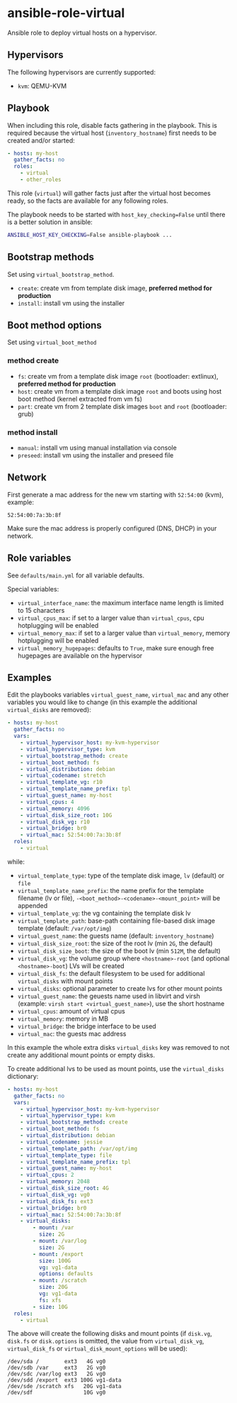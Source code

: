 ansible-role-virtual
====================

Ansible role to deploy virtual hosts on a hypervisor.

Hypervisors
-----------

The following hypervisors are currently supported:

- `kvm`: QEMU-KVM

Playbook
--------

When including this role, disable facts gathering in the playbook. This is required because the virtual host (`inventory_hostname`) first needs to be created and/or started:

```yaml
- hosts: my-host
  gather_facts: no
  roles:
    - virtual
    - other_roles
```

This role (`virtual`) will gather facts just after the virtual host becomes ready, so the facts are available for any following roles.

The playbook needs to be started with `host_key_checking=False` until there is a better solution in ansible:

```sh
ANSIBLE_HOST_KEY_CHECKING=False ansible-playbook ...
```

Bootstrap methods
-----------------

Set using `virtual_bootstrap_method`.

- `create`: create vm from template disk image, **preferred method for production**
- `install`: install vm using the installer

Boot method options
-------------------

Set using `virtual_boot_method`

### method create

- `fs`: create vm from a template disk image `root` (bootloader: extlinux), **preferred method for production**
- `host`: create vm from a template disk image `root` and boots using host boot method (kernel extracted from vm fs)
- `part`: create vm from 2 template disk images `boot` and `root` (bootloader: grub)

### method install

- `manual`: install vm using manual installation via console
- `preseed`: install vm using the installer and preseed file

Network
-------

First generate a mac address for the new vm starting with `52:54:00` (kvm), example:

```
52:54:00:7a:3b:8f
```

Make sure the mac address is properly configured (DNS, DHCP) in your network.

Role variables
--------------

See `defaults/main.yml` for all variable defaults.

Special variables:

- `virtual_interface_name`: the maximum interface name length is limited to 15 characters
- `virtual_cpus_max`: if set to a larger value than `virtual_cpus`, cpu hotplugging will be enabled
- `virtual_memory_max`: if set to a larger value than `virtual_memory`, memory hotplugging will be enabled
- `virtual_memory_hugepages`: defaults to `True`, make sure enough free hugepages are available on the hypervisor

Examples
--------

Edit the playbooks variables `virtual_guest_name`, `virtual_mac` and any other variables you would like to change (in this example the additional `virtual_disks` are removed):

```yaml
- hosts: my-host
  gather_facts: no
  vars:
    - virtual_hypervisor_host: my-kvm-hypervisor
    - virtual_hypervisor_type: kvm
    - virtual_bootstrap_method: create
    - virtual_boot_method: fs
    - virtual_distribution: debian
    - virtual_codename: stretch
    - virtual_template_vg: r10
    - virtual_template_name_prefix: tpl
    - virtual_guest_name: my-host
    - virtual_cpus: 4
    - virtual_memory: 4096
    - virtual_disk_size_root: 10G
    - virtual_disk_vg: r10
    - virtual_bridge: br0
    - virtual_mac: 52:54:00:7a:3b:8f
  roles:
    - virtual
```

while:

- `virtual_template_type`: type of the template disk image, `lv` (default) or `file`
- `virtual_template_name_prefix`: the name prefix for the template filename (lv or file), `-<boot_method>-<codename>-<mount_point>` will be appended
- `virtual_template_vg`: the vg containing the template disk lv
- `virtual_template_path`: base-path containing file-based disk image template (default: `/var/opt/img`)
- `virtual_guest_name`: the guests name (default: `inventory_hostname`)
- `virtual_disk_size_root`: the size of the root lv (min `2G`, the default)
- `virtual_disk_size_boot`: the size of the boot lv (min `512M`, the default)
- `virtual_disk_vg`: the volume group where `<hostname>-root` (and optional `<hostname>-boot`) LVs will be created
- `virtual_disk_fs`: the default filesystem to be used for additional `virtual_disks` with mount points
- `virtual_disks`: optional parameter to create lvs for other mount points
- `virtual_guest_name`: the geuests name used in libvirt and virsh (example: `virsh start <virtual_guest_name>`), use the short hostname
- `virtual_cpus`: amount of virtual cpus
- `virtual_memory`: memory in MB
- `virtual_bridge`: the bridge interface to be used
- `virtual_mac`: the guests mac address

In this example the whole extra disks `virtual_disks` key was removed to not create any additional mount points or empty disks.

To create additional lvs to be used as mount points, use the `virtual_disks` dictionary:

```yaml
- hosts: my-host
  gather_facts: no
  vars:
    - virtual_hypervisor_host: my-kvm-hypervisor
    - virtual_hypervisor_type: kvm
    - virtual_bootstrap_method: create
    - virtual_boot_method: fs
    - virtual_distribution: debian
    - virtual_codename: jessie
    - virtual_template_path: /var/opt/img
    - virtual_template_type: file
    - virtual_template_name_prefix: tpl
    - virtual_guest_name: my-host
    - virtual_cpus: 2
    - virtual_memory: 2048
    - virtual_disk_size_root: 4G
    - virtual_disk_vg: vg0
    - virtual_disk_fs: ext3
    - virtual_bridge: br0
    - virtual_mac: 52:54:00:7a:3b:8f
    - virtual_disks:
        - mount: /var
          size: 2G
        - mount: /var/log
          size: 2G
        - mount: /export
          size: 100G
          vg: vg1-data
          options: defaults
        - mount: /scratch
          size: 20G
          vg: vg1-data
          fs: xfs
        - size: 10G
  roles:
    - virtual
```

The above will create the following disks and mount points (if `disk.vg`, `disk.fs` or `disk.options` is omitted, the value from `virtual_disk_vg`, `virtual_disk_fs` or `virtual_disk_mount_options` will be used):

```
/dev/sda /        ext3   4G vg0
/dev/sdb /var     ext3   2G vg0
/dev/sdc /var/log ext3   2G vg0
/dev/sdd /export  ext3 100G vg1-data
/dev/sde /scratch xfs   20G vg1-data
/dev/sdf                10G vg0
```
